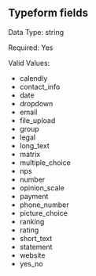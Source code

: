 ## Typeform fields
Data Type: string

Required: Yes

Valid Values:

- calendly
- contact_info
- date
- dropdown
- email
- file_upload
- group
- legal
- long_text
- matrix
- multiple_choice
- nps
- number
- opinion_scale
- payment
- phone_number
- picture_choice
- ranking
- rating
- short_text
- statement
- website
- yes_no